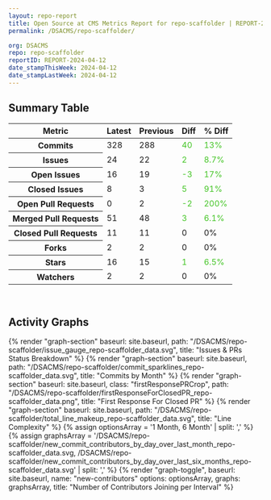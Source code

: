 ```yaml
---
layout: repo-report
title: Open Source at CMS Metrics Report for repo-scaffolder | REPORT-2024-04-12
permalink: /DSACMS/repo-scaffolder/

org: DSACMS
repo: repo-scaffolder
reportID: REPORT-2024-04-12
date_stampThisWeek: 2024-04-12
date_stampLastWeek: 2024-04-12
---
```

<div class="summary-table">
  <table class="usa-table usa-table--borderless">
    <h2> Summary Table </h2>
    <thead>
      <tr>
        <th scope="col">Metric</th>
        <th scope="col">Latest</th>
        <th scope="col">Previous</th>
        <th scope="col">Diff</th>
        <th scope="col">% Diff</th>
      </tr>
    </thead>
    <tbody>
      <tr>
        <th scope="row">Commits</th>
        <td>328</td>
        <td>288</td>
        <td style="color: #45c527" >40</td>
        <td style="color: #45c527" >13%</td>
      </tr>
      <tr>
        <th scope="row">Issues</th>
        <td>24</td>
        <td>22</td>
        <td style="color: #45c527" >2</td>
        <td style="color: #45c527" >8.7%</td>
      </tr>
      <tr>
        <th scope="row">Open Issues</th>
        <td>16</td>
        <td>19</td>
        <td style="color: #45c527" >-3</td>
        <td style="color: #45c527" >17%</td>
      </tr>
      <tr>
        <th scope="row">Closed Issues</th>
        <td>8</td>
        <td>3</td>
        <td style="color: #45c527" >5</td>
        <td style="color: #45c527" >91%</td>
      </tr>
      <tr>
        <th scope="row">Open Pull Requests</th>
        <td>0</td>
        <td>2</td>
        <td style="color: #45c527" >-2</td>
        <td style="color: #45c527" >200%</td>
      </tr>
      <tr>
        <th scope="row">Merged Pull Requests</th>
        <td>51</td>
        <td>48</td>
        <td style="color: #45c527" >3</td>
        <td style="color: #45c527" >6.1%</td>
      </tr>
      <tr>
        <th scope="row">Closed Pull Requests</th>
        <td>11</td>
        <td>11</td>
        <td style="" >0</td>
        <td style="" >0%</td>
      </tr>
      <tr>
        <th scope="row">Forks</th>
        <td>2</td>
        <td>2</td>
        <td style="" >0</td>
        <td style="" >0%</td>
      </tr>
      <tr>
        <th scope="row">Stars</th>
        <td>16</td>
        <td>15</td>
        <td style="color: #45c527" >1</td>
        <td style="color: #45c527" >6.5%</td>
      </tr>
      <tr>
        <th scope="row">Watchers</th>
        <td>2</td>
        <td>2</td>
        <td style="" >0</td>
        <td style="" >0%</td>
      </tr>
    </tbody>
  </table>
</div>
<div class="graph-container">
  <br>
  <h2>Activity Graphs</h2>
  <div class="all-graphs">
    <!--- Issues/PRs Status Breakdown Graph -->
    {% render "graph-section"  baseurl: site.baseurl, path: "/DSACMS/repo-scaffolder/issue_gauge_repo-scaffolder_data.svg", title: "Issues & PRs Status Breakdown" %}
    <!--- Contributor Activity Line Graph -->
    {% render "graph-section" baseurl: site.baseurl, path: "/DSACMS/repo-scaffolder/commit_sparklines_repo-scaffolder_data.svg", title: "Commits by Month" %}
    <!--- First Response For Closed PR Scatterplot -->
    {% render "graph-section" baseurl: site.baseurl, class: "firstResponsePRCrop", path: "/DSACMS/repo-scaffolder/firstResponseForClosedPR_repo-scaffolder_data.png", title: "First Response For Closed PR" %}
    <!--- Line Complexity Graphs -->
    {% render "graph-section" baseurl: site.baseurl, path: "/DSACMS/repo-scaffolder/total_line_makeup_repo-scaffolder_data.svg", title: "Line Complexity" %}
    <!--- New Commit Contributors by Day over Last Month and Last 6 Months -->
      {% assign optionsArray = '1 Month, 6 Month' | split: ',' %}
      {% assign graphsArray = '/DSACMS/repo-scaffolder/new_commit_contributors_by_day_over_last_month_repo-scaffolder_data.svg, /DSACMS/repo-scaffolder/new_commit_contributors_by_day_over_last_six_months_repo-scaffolder_data.svg' | split: ',' %}
      {% render "graph-toggle", baseurl: site.baseurl, name: "new-contributors" options: optionsArray, graphs: graphsArray, title: "Number of Contributors Joining per Interval" %}
</div>